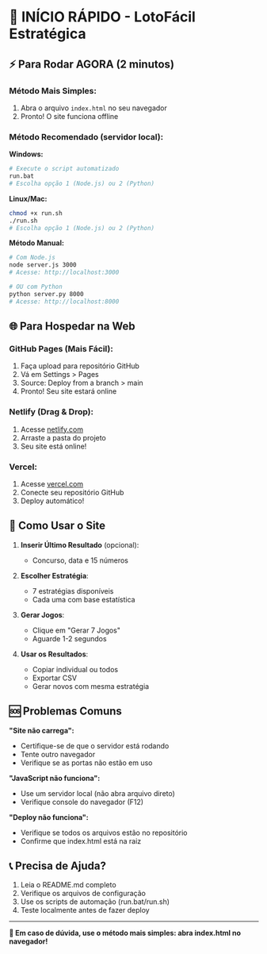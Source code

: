 # 🚀 INÍCIO RÁPIDO - LotoFácil Estratégica

## ⚡ Para Rodar AGORA (2 minutos)

### **Método Mais Simples:**
1. Abra o arquivo `index.html` no seu navegador
2. Pronto! O site funciona offline

### **Método Recomendado (servidor local):**

**Windows:**
```bash
# Execute o script automatizado
run.bat
# Escolha opção 1 (Node.js) ou 2 (Python)
```

**Linux/Mac:**
```bash
chmod +x run.sh
./run.sh
# Escolha opção 1 (Node.js) ou 2 (Python)
```

**Método Manual:**
```bash
# Com Node.js
node server.js 3000
# Acesse: http://localhost:3000

# OU com Python
python server.py 8000
# Acesse: http://localhost:8000
```

## 🌐 Para Hospedar na Web

### **GitHub Pages (Mais Fácil):**
1. Faça upload para repositório GitHub
2. Vá em Settings > Pages
3. Source: Deploy from a branch > main
4. Pronto! Seu site estará online

### **Netlify (Drag & Drop):**
1. Acesse [netlify.com](https://netlify.com)
2. Arraste a pasta do projeto
3. Seu site está online!

### **Vercel:**
1. Acesse [vercel.com](https://vercel.com)  
2. Conecte seu repositório GitHub
3. Deploy automático!

## 📱 Como Usar o Site

1. **Inserir Último Resultado** (opcional):
   - Concurso, data e 15 números
   
2. **Escolher Estratégia**:
   - 7 estratégias disponíveis
   - Cada uma com base estatística
   
3. **Gerar Jogos**:
   - Clique em "Gerar 7 Jogos"
   - Aguarde 1-2 segundos
   
4. **Usar os Resultados**:
   - Copiar individual ou todos
   - Exportar CSV
   - Gerar novos com mesma estratégia

## 🆘 Problemas Comuns

**"Site não carrega":**
- Certifique-se de que o servidor está rodando
- Tente outro navegador
- Verifique se as portas não estão em uso

**"JavaScript não funciona":**
- Use um servidor local (não abra arquivo direto)
- Verifique console do navegador (F12)

**"Deploy não funciona":**
- Verifique se todos os arquivos estão no repositório
- Confirme que index.html está na raiz

## 📞 Precisa de Ajuda?

1. Leia o README.md completo
2. Verifique os arquivos de configuração
3. Use os scripts de automação (run.bat/run.sh)
4. Teste localmente antes de fazer deploy

---
**🎯 Em caso de dúvida, use o método mais simples: abra index.html no navegador!**